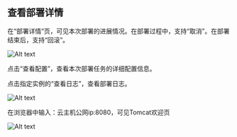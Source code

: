## 查看部署详情

在“部署详情”页，可见本次部署的进展情况。在部署过程中，支持“取消”。在部署结束后，支持“回滚”。

![Alt text](https://github.com/jdcloudcom/cn/blob/codedeploy/image/CodeDeploy/starting12.png)

点击“查看配置”，查看本次部署任务的详细配置信息。

点击指定实例的“查看日志”，查看部署日志。

![Alt text](https://github.com/jdcloudcom/cn/blob/codedeploy/image/CodeDeploy/starting13.png)

在浏览器中输入：云主机公网ip:8080，可见Tomcat欢迎页

![Alt text](https://github.com/jdcloudcom/cn/blob/codedeploy/image/CodeDeploy/starting14.png)
